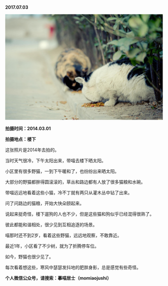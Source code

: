 
          
            
**2017.07.03**



![](img/51001-356e8b840aa6552e.jpg)




**拍摄时间：2014.03.01**

**拍摄地点：楼下**

这张照片是2014年去拍的。

当时天气很冷，下午太阳出来，带喵去楼下晒太阳。

小区里有很多野猫，一到下午暖和了，也纷纷出来晒太阳。

大部分的野猫都胖得圆滚滚的，草丛和路边都有人放了很多猫粮和水碗。

带喵远远地看着这些小猫，冷不丁就有两只从灌木丛中钻了出来。

问了问路边的猫粮，开始大快朵颐起来。

说起来挺奇怪，楼下遛狗的人也不少，但是这些猫和狗似乎已经混得很熟了。

彼此都能和谐相处，很少见到互相追逐的场景。

喵那时还不到2岁，看着这些野猫，远远地观察，不敢靠近。

最近1年，小区看了不少树，就为了折腾停车位。

如今，野猫也很少见了。

每次看着想这些，寒风中瑟瑟发抖地的肥胖身影，总是感觉有些奇怪。


**个人微信公众号，请搜索：摹喵居士（momiaojushi）**

          
        